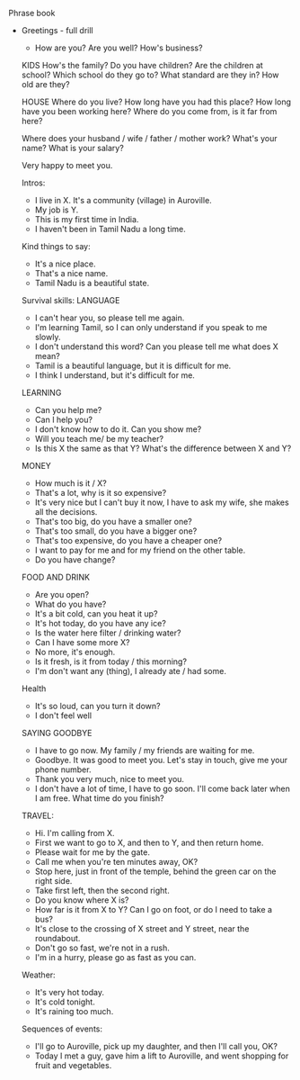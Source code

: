 Phrase book
- Greetings - full drill
	- How are you? Are you well? How's business? 

	KIDS
	How's the family? Do you have children? Are the children at school? Which school do they go to? What standard are they in? How old are they?

	HOUSE
	Where do you live? How long have you had this place? How long have you been working here? Where do you come from, is it far from here?

	Where does your husband / wife / father / mother work? 
	What's your name? What is your salary? 

	Very happy to meet you.

	Intros:

	- I live in X. It's a community (village) in Auroville. 
	- My job is Y.
	- This is my first time in India.
	- I haven't been in Tamil Nadu a long time.

	Kind things to say:
	- It's a nice place. 
	- That's a nice name.
	- Tamil Nadu is a beautiful state.

	Survival skills:
	LANGUAGE
	- I can't hear you, so please tell me again.
	- I'm learning Tamil, so I can only understand if you speak to me slowly.
	- I don't understand this word? Can you please tell me what does X mean? 
	- Tamil is a beautiful language, but it is difficult for me.
	- I think I understand, but it's difficult for me.

	LEARNING
	- Can you help me?
	- Can I help you? 
	- I don't know how to do it. Can you show me?
	- Will you teach me/ be my teacher? 
	- Is this X the same as that Y? What's the difference between X and Y?

	MONEY
	- How much is it / X?
	- That's a lot, why is it so expensive?
	- It's very nice but I can't buy it now, I have to ask my wife, she makes all the decisions.
	- That's too big, do you have a smaller one?
	- That's too small, do you have a bigger one?
	- That's too expensive, do you have a cheaper one?
	- I want to pay for me and for my friend on the other table.
	- Do you have change?

	FOOD AND DRINK
	- Are you open?
	- What do you have?
	- It's a bit cold, can you heat it up?
	- It's hot today, do you have any ice?
	- Is the water here filter / drinking water?
	- Can I have some more X?
	- No more, it's enough.
	- Is it fresh, is it from today / this morning?
	- I'm don't want any (thing), I already ate / had some.

	Health
	- It's so loud, can you turn it down?
	- I don't feel well

	SAYING GOODBYE
	- I have to go now. My family / my friends are waiting for me.
	- Goodbye.  It was good to meet you. Let's stay in touch, give me your phone number.
	- Thank you very much, nice to meet you. 
	- I don't have a lot of time, I have to go soon. I'll come back later when I am free. What time do you finish?



	TRAVEL:
	- Hi. I'm calling from X.
	- First we want to go to X, and then to Y, and then return home.
	- Please wait for me by the gate.
	- Call me when you're ten minutes away, OK?
	- Stop here, just in front of the temple, behind the green car on the right side.
	- Take first left, then the second right.
	- Do you know where X is?
	- How far is it from X to Y? Can I go on foot, or do I need to take a bus?
	- It's close to the crossing of X street and Y street, near the roundabout.
	- Don't go so fast, we're not in a rush.
	- I'm in a hurry, please go as fast as you can.

	Weather:
	- It's very hot today.
	- It's cold tonight.
	- It's raining too much.



	Sequences of events:
	- I'll go to Auroville, pick up my daughter, and then I'll call you, OK?
	- Today I met a guy, gave him a lift to Auroville, and went shopping for fruit and vegetables.





